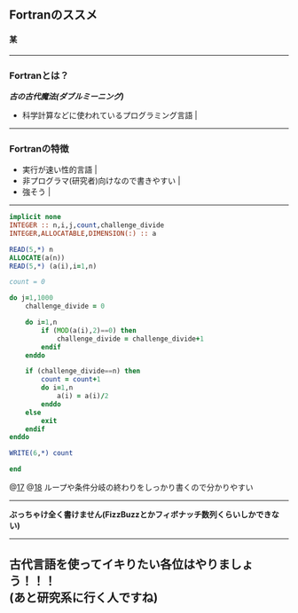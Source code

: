 ## Fortranのススメ
#### 某

---

### **Fortran**とは？
***古の古代魔法(ダブルミーニング)***
+ 科学計算などに使われているプログラミング言語 |

---

### Fortranの特徴
+ 実行が速い性的言語 |
+ 非プログラマ(研究者)向けなので書きやすい |
+ 強そう |

---

```fortran
implicit none
INTEGER :: n,i,j,count,challenge_divide
INTEGER,ALLOCATABLE,DIMENSION(:) :: a

READ(5,*) n
ALLOCATE(a(n))
READ(5,*) (a(i),i=1,n)

count = 0

do j=1,1000
    challenge_divide = 0

    do i=1,n
        if (MOD(a(i),2)==0) then
            challenge_divide = challenge_divide+1
        endif
    enddo

    if (challenge_divide==n) then
        count = count+1
        do i=1,n
            a(i) = a(i)/2
        enddo
    else
        exit
    endif
enddo

WRITE(6,*) count

end
```
@[17](endif)
@[18](enddo)
ループや条件分岐の終わりをしっかり書くので分かりやすい

---

**ぶっちゃけ全く書けません(FizzBuzzとかフィボナッチ数列くらいしかできない)**

---
古代言語を使ってイキりたい各位はやりましょう！！！  
(あと研究系に行く人ですね)
---
